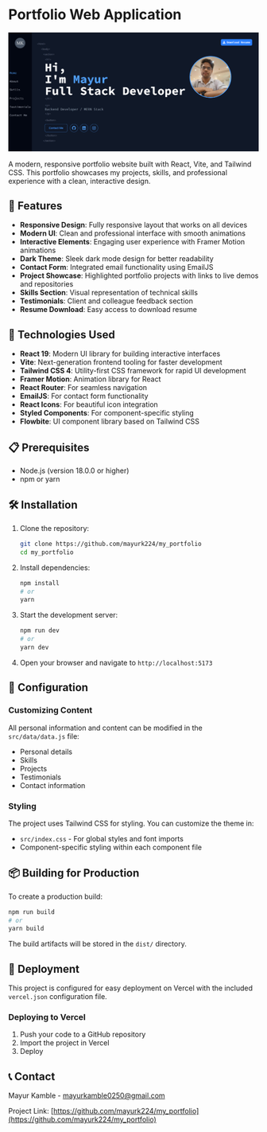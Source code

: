 # Portfolio Web Application

![Portfolio Preview](src/assets/projectPreview.png)

A modern, responsive portfolio website built with React, Vite, and Tailwind CSS. This portfolio showcases my projects, skills, and professional experience with a clean, interactive design.

## 🌟 Features

- **Responsive Design**: Fully responsive layout that works on all devices
- **Modern UI**: Clean and professional interface with smooth animations
- **Interactive Elements**: Engaging user experience with Framer Motion animations
- **Dark Theme**: Sleek dark mode design for better readability
- **Contact Form**: Integrated email functionality using EmailJS
- **Project Showcase**: Highlighted portfolio projects with links to live demos and repositories
- **Skills Section**: Visual representation of technical skills
- **Testimonials**: Client and colleague feedback section
- **Resume Download**: Easy access to download resume

## 🚀 Technologies Used

- **React 19**: Modern UI library for building interactive interfaces
- **Vite**: Next-generation frontend tooling for faster development
- **Tailwind CSS 4**: Utility-first CSS framework for rapid UI development
- **Framer Motion**: Animation library for React
- **React Router**: For seamless navigation
- **EmailJS**: For contact form functionality
- **React Icons**: For beautiful icon integration
- **Styled Components**: For component-specific styling
- **Flowbite**: UI component library based on Tailwind CSS

## 📋 Prerequisites

- Node.js (version 18.0.0 or higher)
- npm or yarn

## 🛠️ Installation

1. Clone the repository:
   ```bash
   git clone https://github.com/mayurk224/my_portfolio
   cd my_portfolio
   ```

2. Install dependencies:
   ```bash
   npm install
   # or
   yarn
   ```

3. Start the development server:
   ```bash
   npm run dev
   # or
   yarn dev
   ```

4. Open your browser and navigate to `http://localhost:5173`

## 🔧 Configuration

### Customizing Content

All personal information and content can be modified in the `src/data/data.js` file:

- Personal details
- Skills
- Projects
- Testimonials
- Contact information

### Styling

The project uses Tailwind CSS for styling. You can customize the theme in:

- `src/index.css` - For global styles and font imports
- Component-specific styling within each component file

## 📦 Building for Production

To create a production build:

```bash
npm run build
# or
yarn build
```

The build artifacts will be stored in the `dist/` directory.

## 🚢 Deployment

This project is configured for easy deployment on Vercel with the included `vercel.json` configuration file.

### Deploying to Vercel

1. Push your code to a GitHub repository
2. Import the project in Vercel
3. Deploy


## 📞 Contact

Mayur Kamble - [mayurkamble0250@gmail.com](mailto:mayurkamble0250@gmail.com)

Project Link: [https://github.com/mayurk224/my_portfolio](https://github.com/mayurk224/my_portfolio)



